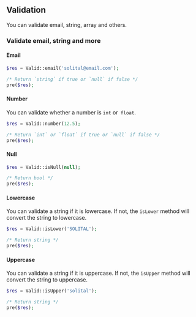 ## Validation

You can validate email, string, array and others.

### Validate email, string and more

#### Email

```php
$res = Valid::email('solital@email.com');

/* Return `string` if true or `null` if false */
pre($res);
```

#### Number

You can validate whether a number is `int` or` float`. 

```php
$res = Valid::number(12.5);

/* Return `int` or `float` if true or `null` if false */
pre($res);
```

#### Null

```php
$res = Valid::isNull(null);

/* Return bool */
pre($res);
```

#### Lowercase

You can validate a string if it is lowercase. If not, the `isLower` method will 
convert the string to lowercase. 

```php
$res = Valid::isLower('SOLITAL');

/* Return string */
pre($res);
```

#### Uppercase

You can validate a string if it is uppercase. If not, the `isUpper` method will 
convert the string to uppercase. 

```php
$res = Valid::isUpper('solital');

/* Return string */
pre($res);
```
